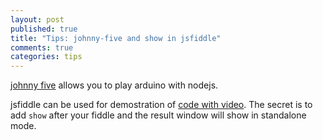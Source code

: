 ```yaml
---
layout: post
published: true
title: "Tips: johnny-five and show in jsfiddle"
comments: true
categories: tips
---
```


[johnny five](https://github.com/rwaldron/johnny-five) allows you to play arduino with nodejs.

jsfiddle can be used for demostration of [code with video](http://jsfiddle.net/rwaldron/dtudh/show/light). The secret is to add `show` after your fiddle and the result window will show in standalone mode.